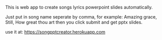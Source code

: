 This is web app to create songs lyrics powerpoint slides automatically.

Just put in song name seperate by comma, for example: Amazing grace, Still, How great thou art
then you click submit and get pptx slides.

use it at: https://songpptcreator.herokuapp.com
